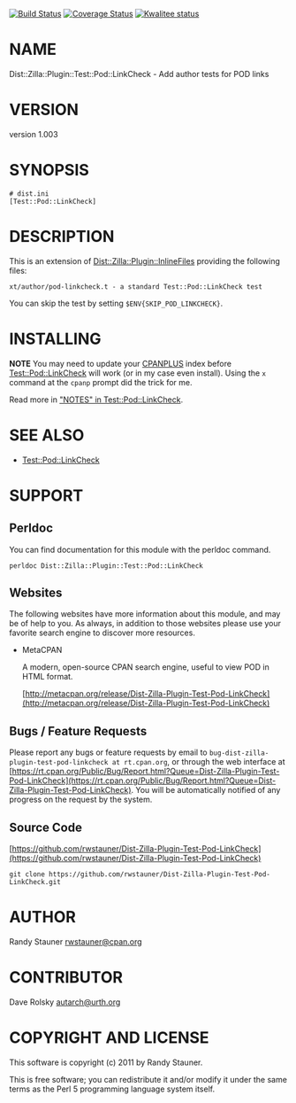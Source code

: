 [![Build Status](https://travis-ci.org/rwstauner/Dist-Zilla-Plugin-Test-Pod-LinkCheck.svg?branch=master)](https://travis-ci.org/rwstauner/Dist-Zilla-Plugin-Test-Pod-LinkCheck)
[![Coverage Status](https://coveralls.io/repos/rwstauner/Dist-Zilla-Plugin-Test-Pod-LinkCheck/badge.svg?branch=master)](https://coveralls.io/r/rwstauner/Dist-Zilla-Plugin-Test-Pod-LinkCheck?branch=master)
[![Kwalitee status](http://cpants.cpanauthors.org/dist/Dist-Zilla-Plugin-Test-Pod-LinkCheck.png)](http://cpants.charsbar.org/dist/overview/Dist-Zilla-Plugin-Test-Pod-LinkCheck)

# NAME

Dist::Zilla::Plugin::Test::Pod::LinkCheck - Add author tests for POD links

# VERSION

version 1.003

# SYNOPSIS

    # dist.ini
    [Test::Pod::LinkCheck]

# DESCRIPTION

This is an extension of [Dist::Zilla::Plugin::InlineFiles](https://metacpan.org/pod/Dist::Zilla::Plugin::InlineFiles)
providing the following files:

    xt/author/pod-linkcheck.t - a standard Test::Pod::LinkCheck test

You can skip the test by setting
`$ENV{SKIP_POD_LINKCHECK}`.

# INSTALLING

**NOTE** You may need to update your [CPANPLUS](https://metacpan.org/pod/CPANPLUS) index
before [Test::Pod::LinkCheck](https://metacpan.org/pod/Test::Pod::LinkCheck) will work (or in my case even install).
Using the `x` command at the `cpanp` prompt did the trick for me.

Read more in ["NOTES" in Test::Pod::LinkCheck](https://metacpan.org/pod/Test::Pod::LinkCheck#NOTES).

# SEE ALSO

- [Test::Pod::LinkCheck](https://metacpan.org/pod/Test::Pod::LinkCheck)

# SUPPORT

## Perldoc

You can find documentation for this module with the perldoc command.

    perldoc Dist::Zilla::Plugin::Test::Pod::LinkCheck

## Websites

The following websites have more information about this module, and may be of help to you. As always,
in addition to those websites please use your favorite search engine to discover more resources.

- MetaCPAN

    A modern, open-source CPAN search engine, useful to view POD in HTML format.

    [http://metacpan.org/release/Dist-Zilla-Plugin-Test-Pod-LinkCheck](http://metacpan.org/release/Dist-Zilla-Plugin-Test-Pod-LinkCheck)

## Bugs / Feature Requests

Please report any bugs or feature requests by email to `bug-dist-zilla-plugin-test-pod-linkcheck at rt.cpan.org`, or through
the web interface at [https://rt.cpan.org/Public/Bug/Report.html?Queue=Dist-Zilla-Plugin-Test-Pod-LinkCheck](https://rt.cpan.org/Public/Bug/Report.html?Queue=Dist-Zilla-Plugin-Test-Pod-LinkCheck). You will be automatically notified of any
progress on the request by the system.

## Source Code

[https://github.com/rwstauner/Dist-Zilla-Plugin-Test-Pod-LinkCheck](https://github.com/rwstauner/Dist-Zilla-Plugin-Test-Pod-LinkCheck)

    git clone https://github.com/rwstauner/Dist-Zilla-Plugin-Test-Pod-LinkCheck.git

# AUTHOR

Randy Stauner <rwstauner@cpan.org>

# CONTRIBUTOR

Dave Rolsky <autarch@urth.org>

# COPYRIGHT AND LICENSE

This software is copyright (c) 2011 by Randy Stauner.

This is free software; you can redistribute it and/or modify it under
the same terms as the Perl 5 programming language system itself.

